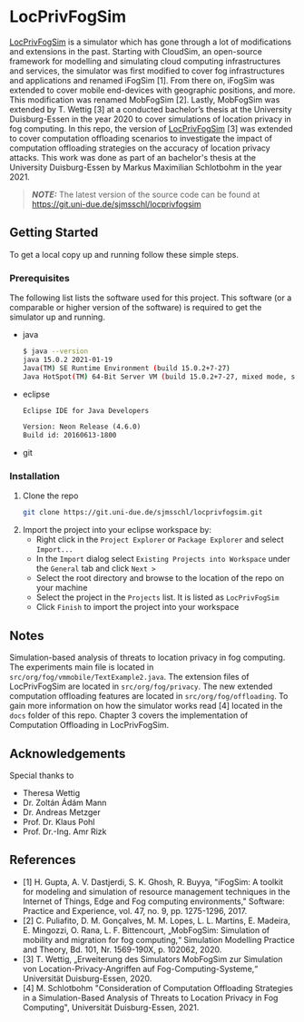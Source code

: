 # LocPrivFogSim

[LocPrivFogSim](https://git.uni-due.de/sjmsschl/locprivfogsim) is a simulator which has gone through a lot of modifications and extensions in the past. Starting with CloudSim,
an open-source framework for modelling and simulating cloud computing infrastructures and services, the simulator was first
modified to cover fog infrastructures and applications and renamed iFogSim [1]. From there on, iFogSim was extended to
cover mobile end-devices with geographic positions, and more. This modification was renamed MobFogSim [2]. Lastly,
MobFogSim was extended by T. Wettig [3] at a conducted bachelor’s thesis at the University Duisburg-Essen in the year 2020
to cover simulations of location privacy in fog computing. In this repo, the version of [LocPrivFogSim](https://git.uni-due.de/sjmsschl/locprivfogsim) [3] was extended to
cover computation offloading scenarios to investigate the impact of computation offloading strategies on the accuracy of
location privacy attacks. This work was done as part of an bachelor's thesis at the University Duisburg-Essen by
Markus Maximilian Schlotbohm in the year 2021.

> **_NOTE:_** The latest version of the source code can be found at https://git.uni-due.de/sjmsschl/locprivfogsim

## Getting Started

To get a local copy up and running follow these simple steps.

### Prerequisites

The following list lists the software used for this project. This software (or a comparable or higher version of the software) is required to get the simulator up and running.
* java
  ```sh
  $ java --version
  java 15.0.2 2021-01-19
  Java(TM) SE Runtime Environment (build 15.0.2+7-27)
  Java HotSpot(TM) 64-Bit Server VM (build 15.0.2+7-27, mixed mode, sharing)
  ```
* eclipse
  ```txt
  Eclipse IDE for Java Developers

  Version: Neon Release (4.6.0)
  Build id: 20160613-1800
  ```
* git

### Installation

1. Clone the repo
   ```sh
   git clone https://git.uni-due.de/sjmsschl/locprivfogsim.git
   ```
2. Import the project into your eclipse workspace by:
    - Right click in the `Project Explorer` or `Package Explorer` and select `Import...`
    - In the `Import` dialog select `Existing Projects into Workspace` under the `General` tab and click `Next >`
    - Select the root directory and browse to the location of the repo on your machine
    - Select the project in the `Projects` list. It is listed as `LocPrivFogSim`
    - Click `Finish` to import the project into your workspace

## Notes

Simulation-based analysis of threats to location privacy in fog computing.
The experiments main file is located in `src/org/fog/vmmobile/TextExample2.java`.
The extension files of LocPrivFogSim are located in `src/org/fog/privacy`.
The new extended computation offloading features are located in `src/org/fog/offloading`. To gain more information on how the simulator works read [4] located in the `docs` folder of this repo. Chapter 3 covers the implementation of Computation Offloading in LocPrivFogSim.

## Acknowledgements

Special thanks to

* Theresa Wettig
* Dr. Zoltán Ádám Mann
* Dr. Andreas Metzger
* Prof. Dr. Klaus Pohl
* Prof. Dr.-Ing. Amr Rizk

## References

* [1] H. Gupta, A. V. Dastjerdi, S. K. Ghosh, R. Buyya, "iFogSim: A toolkit for modeling and simulation of resource management techniques in the Internet of Things, Edge and Fog computing environments," Software: Practice and Experience, vol. 47, no. 9, pp. 1275-1296, 2017.
* [2] C. Puliafito, D. M. Gonçalves, M. M. Lopes, L. L. Martins, E. Madeira, E. Mingozzi, O. Rana, L. F. Bittencourt, „MobFogSim: Simulation of mobility and migration for fog computing,“ Simulation Modelling Practice and Theory, Bd. 101, Nr. 1569-190X, p. 102062, 2020.
* [3] T. Wettig, „Erweiterung des Simulators MobFogSim zur Simulation von Location-Privacy-Angriffen auf Fog-Computing-Systeme,“ Universität Duisburg-Essen, 2020.
* [4] M. Schlotbohm "Consideration of Computation Offloading Strategies in a Simulation-Based Analysis of Threats to Location Privacy in Fog Computing", Universität Duisburg-Essen, 2021.
